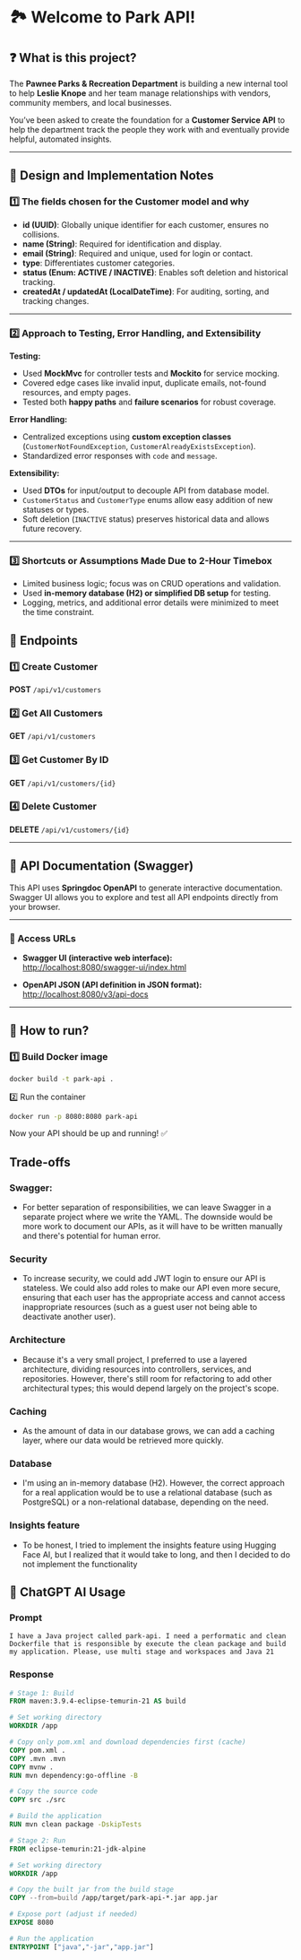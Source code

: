 # 🏞️ Welcome to Park API!

## ❓ What is this project?

The **Pawnee Parks & Recreation Department** is building a new internal tool to help **Leslie Knope** and her team
manage relationships with vendors, community members, and local businesses.

You’ve been asked to create the foundation for a **Customer Service API** to help the department track the people they
work with and eventually provide helpful, automated insights.

---

## 📝 Design and Implementation Notes

### 1️⃣ The fields chosen for the Customer model and why

- **id (UUID)**: Globally unique identifier for each customer, ensures no collisions.
- **name (String)**: Required for identification and display.
- **email (String)**: Required and unique, used for login or contact.
- **type**: Differentiates customer categories.
- **status (Enum: ACTIVE / INACTIVE)**: Enables soft deletion and historical tracking.
- **createdAt / updatedAt (LocalDateTime)**: For auditing, sorting, and tracking changes.

---

### 2️⃣ Approach to Testing, Error Handling, and Extensibility

**Testing:**

- Used **MockMvc** for controller tests and **Mockito** for service mocking.
- Covered edge cases like invalid input, duplicate emails, not-found resources, and empty pages.
- Tested both **happy paths** and **failure scenarios** for robust coverage.

**Error Handling:**

- Centralized exceptions using **custom exception classes** (`CustomerNotFoundException`, `CustomerAlreadyExistsException`).
- Standardized error responses with `code` and `message`.

**Extensibility:**

- Used **DTOs** for input/output to decouple API from database model.
- `CustomerStatus` and `CustomerType` enums allow easy addition of new statuses or types.
- Soft deletion (`INACTIVE` status) preserves historical data and allows future recovery.

---

### 3️⃣ Shortcuts or Assumptions Made Due to 2-Hour Timebox

- Limited business logic; focus was on CRUD operations and validation.
- Used **in-memory database (H2) or simplified DB setup** for testing.
- Logging, metrics, and additional error details were minimized to meet the time constraint.


## 📌 Endpoints

### 1️⃣ Create Customer

**POST** `/api/v1/customers`

### 2️⃣ Get All Customers

**GET** `/api/v1/customers`

### 3️⃣ Get Customer By ID

**GET** `/api/v1/customers/{id}`

### 4️⃣ Delete Customer

**DELETE** `/api/v1/customers/{id}`

---

## 📖 API Documentation (Swagger)

This API uses **Springdoc OpenAPI** to generate interactive documentation. Swagger UI allows you to explore and test all API endpoints directly from your browser.

---

### 🔹 Access URLs

- **Swagger UI (interactive web interface):**  
  [http://localhost:8080/swagger-ui/index.html](http://localhost:8080/swagger-ui/index.html)

- **OpenAPI JSON (API definition in JSON format):**  
  [http://localhost:8080/v3/api-docs](http://localhost:8080/v3/api-docs)

---

## 🚀 How to run?

### 1️⃣ Build Docker image

```bash
docker build -t park-api .
```

2️⃣ Run the container

```bash
docker run -p 8080:8080 park-api
```

Now your API should be up and running! ✅

## Trade-offs

### Swagger:

* For better separation of responsibilities, we can leave Swagger in a separate project where we write the YAML. The
  downside would be more work to document our APIs, as it will have to be written manually and there's potential for
  human error.

### Security

* To increase security, we could add JWT login to ensure our API is stateless. We could also add roles to make our API
  even more secure, ensuring that each user has the appropriate access and cannot access inappropriate resources (such
  as a guest user not being able to deactivate another user).

### Architecture

* Because it's a very small project, I preferred to use a layered architecture, dividing resources into controllers,
  services, and repositories. However, there's still room for refactoring to add other architectural types; this would
  depend largely on the project's scope.

### Caching

* As the amount of data in our database grows, we can add a caching layer, where our data would be retrieved more
  quickly.

### Database

* I'm using an in-memory database (H2). However, the correct approach for a real application would be to use a
  relational database (such as PostgreSQL) or a non-relational database, depending on the need.

### Insights feature

* To be honest, I tried to implement the insights feature using Hugging Face AI, but I realized that it would take to
  long, and then I decided to do not implement the functionality

## 🤖 ChatGPT AI Usage

### Prompt

```text
I have a Java project called park-api. I need a performatic and clean Dockerfile that is responsible by execute the clean package and build my application. Please, use multi stage and workspaces and Java 21
```

### Response

```dockerfile
# Stage 1: Build
FROM maven:3.9.4-eclipse-temurin-21 AS build

# Set working directory
WORKDIR /app

# Copy only pom.xml and download dependencies first (cache)
COPY pom.xml . 
COPY .mvn .mvn
COPY mvnw . 
RUN mvn dependency:go-offline -B

# Copy the source code
COPY src ./src

# Build the application
RUN mvn clean package -DskipTests

# Stage 2: Run
FROM eclipse-temurin:21-jdk-alpine

# Set working directory
WORKDIR /app

# Copy the built jar from the build stage
COPY --from=build /app/target/park-api-*.jar app.jar

# Expose port (adjust if needed)
EXPOSE 8080

# Run the application
ENTRYPOINT ["java","-jar","app.jar"]
```